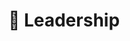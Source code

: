 ---
title: ":martial_arts_uniform: Leadership"
image: /img/leadership.webp
desc: 
        - >-
          Since high school I have been involved in club leadership and building 
          communities. Today at OSU, I help run 6 student organizations: 
          the Residence Hall Association, the Engineering Student Council, 
          the Linux Users Group, the Video Game Development Club, the 
          Karate Club, and the General Engineering Club, which I helped 
          start.

        - >-
          This year I am running for Vice-President of the Associated 
          Students of Oregon State University. Once the campaign period 
          starts, you will be able to learn more about this venture at the link 
          below.

nopage: true
links: 
    - link: https://openosu.org 
      text: OpenOSU.org
weight: 3
---